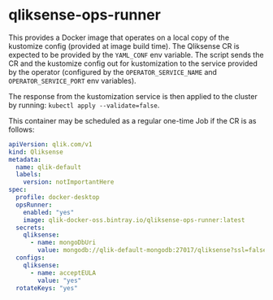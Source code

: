 # qliksense-ops-runner

This provides a Docker image that operates on a local copy of the kustomize config (provided at image build time).
The Qliksense CR is expected to be provided by the `YAML_CONF` env variable.
The script sends the CR and the kustomize config out for kustomization to the service provided by the operator (configured by the `OPERATOR_SERVICE_NAME` and `OPERATOR_SERVICE_PORT` env variables).

The response from the kustomization service is then applied to the cluster by running: `kubectl apply --validate=false`.

This container may be scheduled as a regular one-time Job if the CR is as follows:

```yaml
apiVersion: qlik.com/v1
kind: Qliksense
metadata:
  name: qlik-default
  labels:
    version: notImportantHere
spec:
  profile: docker-desktop
  opsRunner:
    enabled: "yes"
    image: qlik-docker-oss.bintray.io/qliksense-ops-runner:latest
  secrets:
    qliksense:
      - name: mongoDbUri
        value: mongodb://qlik-default-mongodb:27017/qliksense?ssl=false
  configs:
    qliksense:
      - name: acceptEULA
        value: "yes"
  rotateKeys: "yes"
```
